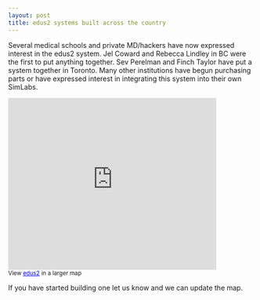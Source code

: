 ```yaml
---
layout: post
title: edus2 systems built across the country 
---
```


Several medical schools and private MD/hackers have now expressed interest in the edus2 system.  Jel Coward and Rebecca Lindley in BC were the first to put anything together.  Sev Perelman and Finch Taylor have put a system together in Toronto.  Many other institutions have begun purchasing parts or have expressed interest in integrating this system into their own SimLabs.

<iframe width="425" height="350" frameborder="0" scrolling="no" marginheight="0" marginwidth="0" src="http://maps.google.com/maps/ms?msa=0&amp;msid=208935555576167595578.0004bd575277382e7cdcf&amp;ie=UTF8&amp;t=h&amp;ll=51.727028,-93.339844&amp;spn=38.453974,74.707031&amp;z=3&amp;output=embed"></iframe><br /><small>View <a href="http://maps.google.com/maps/ms?msa=0&amp;msid=208935555576167595578.0004bd575277382e7cdcf&amp;ie=UTF8&amp;t=h&amp;ll=51.727028,-93.339844&amp;spn=38.453974,74.707031&amp;z=3&amp;source=embed" style="color:#0000FF;text-align:left">edus2</a> in a larger map</small>

If you have started building one let us know and we can update the map.  

